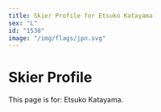```yaml
---
title: Skier Profile for Etsuko Katayama
sex: "L"
id: "1538"
image: "/img/flags/jpn.svg" 
---
```


# Skier Profile

This page is for: Etsuko Katayama.
    